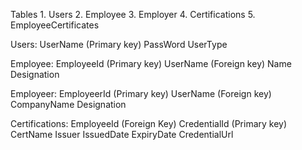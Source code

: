 Tables
    1. Users
    2. Employee
    3. Employer
    4. Certifications
    5. EmployeeCertificates

Users:
    UserName (Primary key)
    PassWord
    UserType

Employee:
    EmployeeId (Primary key)
    UserName (Foreign key)
    Name
    Designation

Employeer:
    EmployeerId (Primary key)
    UserName (Foreign key)
    CompanyName
    Designation

Certifications:
    EmployeeId (Foreign Key)
    CredentialId (Primary key)
    CertName
    Issuer
    IssuedDate
    ExpiryDate
    CredentialUrl